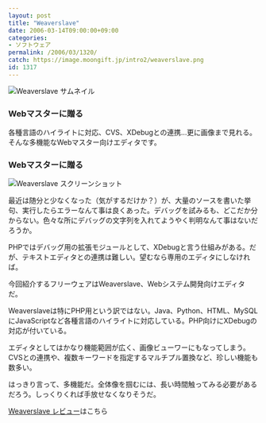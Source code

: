 ```yaml
---
layout: post
title: "Weaverslave"
date: 2006-03-14T09:00:00+09:00
categories:
- ソフトウェア
permalink: /2006/03/1320/
catch: https://image.moongift.jp/intro2/weaverslave.png
id: 1317
---
```

 ![Weaverslave サムネイル](https://image.moongift.jp/intro2/weaverslave.t.png "Weaverslave サムネイル")
  

### Webマスターに贈る
  
各種言語のハイライトに対応、CVS、XDebugとの連携…更に画像まで見れる。そんな多機能なWebマスター向けエディタです。  
<!--more-->  

### Webマスターに贈る
  

![Weaverslave スクリーンショット](https://image.moongift.jp/intro2/weaverslave.png "Weaverslave スクリーンショット")

  

最近は随分と少なくなった（気がするだけか？）が、大量のソースを書いた挙句、実行したらエラーなんて事は良くあった。デバッグを試みるも、どこだか分からない。色々な所にデバッグの文字列を入れてようやく判明なんて事はないだろうか。

  

PHPではデバッグ用の拡張モジュールとして、XDebugと言う仕組みがある。だが、テキストエディタとの連携は難しい。望むなら専用のエディタにしなければ。

  

今回紹介するフリーウェアはWeaverslave、Webシステム開発向けエディタだ。

  

Weaverslaveは特にPHP用という訳ではない。Java、Python、HTML、MySQLにJavaScriptなど各種言語のハイライトに対応している。PHP向けにXDebugの対応が付いている。

  

エディタとしてはかなり機能範囲が広く、画像ビューワーにもなってしまう。CVSとの連携や、複数キーワードを指定するマルチプル置換など、珍しい機能も数多い。

  

はっきり言って、多機能だ。全体像を掴むには、長い時間触ってみる必要があるだろう。しっくりくれば手放せなくなりそうだ。

  

[Weaverslave レビュー](http://fw.moongift.jp/review/i-1323.html)はこちら


